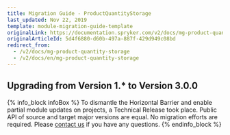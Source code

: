 ```yaml
---
title: Migration Guide - ProductQuantityStorage
last_updated: Nov 22, 2019
template: module-migration-guide-template
originalLink: https://documentation.spryker.com/v2/docs/mg-product-quantity-storage
originalArticleId: 5d4f6880-d60b-497a-887f-429d949c08bd
redirect_from:
  - /v2/docs/mg-product-quantity-storage
  - /v2/docs/en/mg-product-quantity-storage
---
```


## Upgrading from Version 1.* to Version 3.0.0

{% info_block infoBox %}
To dismantle the Horizontal Barrier and enable partial module updates on projects, a Technical Release took place. Public API of source and target major versions are equal. No migration efforts are required. Please [contact us](https://spryker.com/en/support/) if you have any questions.
{% endinfo_block %}

